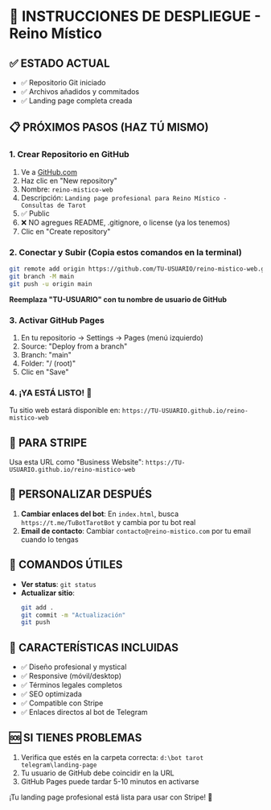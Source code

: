 # 🚀 INSTRUCCIONES DE DESPLIEGUE - Reino Místico

## ✅ ESTADO ACTUAL
- ✅ Repositorio Git iniciado
- ✅ Archivos añadidos y commitados
- ✅ Landing page completa creada

## 📋 PRÓXIMOS PASOS (HAZ TÚ MISMO)

### 1. Crear Repositorio en GitHub
1. Ve a [GitHub.com](https://github.com)
2. Haz clic en "New repository" 
3. Nombre: `reino-mistico-web`
4. Descripción: `Landing page profesional para Reino Místico - Consultas de Tarot`
5. ✅ Public
6. ❌ NO agregues README, .gitignore, o license (ya los tenemos)
7. Clic en "Create repository"

### 2. Conectar y Subir (Copia estos comandos en la terminal)
```bash
git remote add origin https://github.com/TU-USUARIO/reino-mistico-web.git
git branch -M main
git push -u origin main
```

**Reemplaza "TU-USUARIO" con tu nombre de usuario de GitHub**

### 3. Activar GitHub Pages
1. En tu repositorio → Settings → Pages (menú izquierdo)
2. Source: "Deploy from a branch"
3. Branch: "main"
4. Folder: "/ (root)"
5. Clic en "Save"

### 4. ¡YA ESTÁ LISTO! 🎉
Tu sitio web estará disponible en:
`https://TU-USUARIO.github.io/reino-mistico-web`

## 🎯 PARA STRIPE
Usa esta URL como "Business Website":
`https://TU-USUARIO.github.io/reino-mistico-web`

## 📝 PERSONALIZAR DESPUÉS
1. **Cambiar enlaces del bot**: En `index.html`, busca `https://t.me/TuBotTarotBot` y cambia por tu bot real
2. **Email de contacto**: Cambiar `contacto@reino-mistico.com` por tu email cuando lo tengas

## 🔧 COMANDOS ÚTILES
- **Ver status**: `git status`
- **Actualizar sitio**: 
  ```bash
  git add .
  git commit -m "Actualización"
  git push
  ```

## 🌟 CARACTERÍSTICAS INCLUIDAS
- ✅ Diseño profesional y mystical
- ✅ Responsive (móvil/desktop)
- ✅ Términos legales completos
- ✅ SEO optimizada
- ✅ Compatible con Stripe
- ✅ Enlaces directos al bot de Telegram

## 🆘 SI TIENES PROBLEMAS
1. Verifica que estés en la carpeta correcta: `d:\bot tarot telegram\landing-page`
2. Tu usuario de GitHub debe coincidir en la URL
3. GitHub Pages puede tardar 5-10 minutos en activarse

¡Tu landing page profesional está lista para usar con Stripe! 🚀
